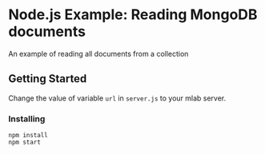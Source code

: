 # Node.js Example: Reading MongoDB documents
An example of reading all documents from a collection
## Getting Started
Change the value of variable `url` in `server.js` to your mlab server.
### Installing
```
npm install
npm start
```
